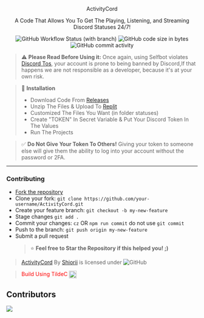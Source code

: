 <p align="center">
ActivityCord
</p>
<p align="center">
A Code That Allows You To Get The Playing, Listening, and Streaming Discord Statuses 24/7!
</p>
<p align="center">
<img alt="GitHub Workflow Status (with branch)" src="https://img.shields.io/github/actions/workflow/status/Shiioriii/ActivityCord/codeql.yml?branch=main&style=for-the-badge">
<img alt="GitHub code size in bytes" src="https://img.shields.io/github/languages/code-size/Shiioriii/ActivityCord?style=for-the-badge">
<img alt="GitHub commit activity" src="https://img.shields.io/github/commit-activity/y/Shiioriii/ActivityCord?style=for-the-badge">
</p>

> ⚠️ **Please Read Before Using it:** Once again, using Selfbot violates [Discord Tos](https://discord.com/terms), your account is prone to being banned by Discord,If that happens we are not responsible as a developer, because it's at your own risk.

> 🔧 **Installation**
>
> - Download Code From [Releases](https://github.com/Shiioriii/ActivityCord/releases)
> - Unzip The Files & Upload To [Replit](https://replit.com)
> - Customized The Files You Want (in folder statuses)
> - Create "TOKEN" In Secret Variable & Put Your Discord Token In The Values
> - Run The Projects

> ✅ **Do Not Give Your Token To Others!** Giving your token to someone else will give them the ability to log into your account without the password or 2FA.

---

### Contributing

- [Fork the repository](https://github.com/Shiioriii/ActivityCord/fork)
- Clone your fork: `git clone https://github.com/your-username/ActivityCord.git`
- Create your feature branch: `git checkout -b my-new-feature`
- Stage changes `git add .`
- Commit your changes: `cz` OR `npm run commit` do not use `git commit`
- Push to the branch: `git push origin my-new-feature`
- Submit a pull request
  > ⭐ **Feel free to Star the Repository if this helped you! ;)**

> [ActivityCord](https://github.com/Shiioriii/ActivityCord) By [Shiorii](https://fypmoon.org) is licensed under
> <img alt="GitHub" src="https://img.shields.io/github/license/Shiioriii/ActivityCord">

> <font color="red">Build Using TildeC</font> <img src="https://raw.githubusercontent.com/rinxyzz/ActivityCord/main/icons/tildecv2.png" width="20" height="20" align="center">

## Contributors

<a href="https://github.com/Shiioriii/ActivityCord/graphs/contributors">
  <img src="https://contrib.rocks/image?repo=Shiioriii/ActivityCord" />
</a>
